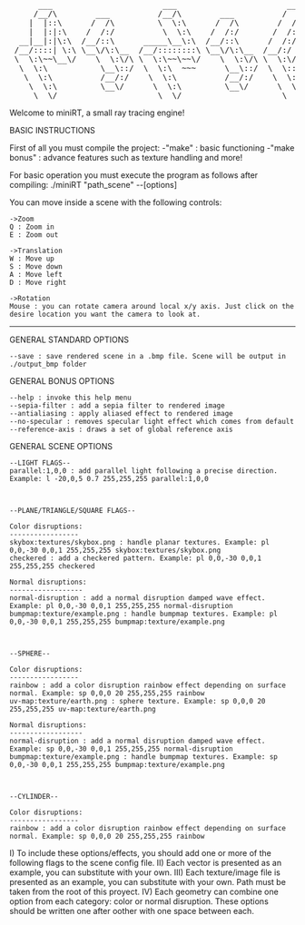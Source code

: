 <pre>
      ___                       ___                       ___                 
     /__/\        ___          /__/\        ___          /  /\          ___   
    |  |::\      /  /\         \  \:\      /  /\        /  /::\        /  /\  
    |  |:|:\    /  /:/          \  \:\    /  /:/       /  /:/\:\      /  /:/  
  __|__|:|\:\  /__/::\      _____\__\:\  /__/::\      /  /:/~/:/     /  /:/   
 /__/::::| \:\ \__\/\:\__  /__/::::::::\ \__\/\:\__  /__/:/ /:/___  /  /::\   
 \  \:\~~\__\/    \  \:\/\ \  \:\~~\~~\/    \  \:\/\ \  \:\/:::::/ /__/:/\:\  
  \  \:\           \__\::/  \  \:\  ~~~      \__\::/  \  \::/~~~~  \__\/  \:\ 
   \  \:\          /__/:/    \  \:\          /__/:/    \  \:\           \  \:\
    \  \:\         \__\/      \  \:\         \__\/      \  \:\           \__\/
     \__\/                     \__\/                     \__\/               
</pre>

Welcome to miniRT, a small ray tracing engine!

BASIC INSTRUCTIONS

First of all you must compile the project:
	-"make" : basic functioning
    -"make bonus" : advance features such as texture handling and more!

For basic operation you must execute the program as follows after compiling:
    ./miniRT "path_scene" --[options]

You can move inside a scene with the following controls:

	->Zoom
	Q : Zoom in
	E : Zoom out

	->Translation
	W : Move up
	S : Move down
	A : Move left
	D : Move right

	->Rotation
	Mouse : you can rotate camera around local x/y axis. Just click on the desire location you want the camera to look at.

-----------------------------------------------------

GENERAL STANDARD OPTIONS

    --save : save rendered scene in a .bmp file. Scene will be output in ./output_bmp folder



GENERAL BONUS OPTIONS

    --help : invoke this help menu
    --sepia-filter : add a sepia filter to rendered image 
    --antialiasing : apply aliased effect to rendered image
    --no-specular : removes specular light effect which comes from default
    --reference-axis : draws a set of global reference axis


GENERAL SCENE OPTIONS


    --LIGHT FLAGS--
    parallel:1,0,0 : add parallel light following a precise direction. Example: l -20,0,5 0.7 255,255,255 parallel:1,0,0



    --PLANE/TRIANGLE/SQUARE FLAGS--

    Color disruptions:
    -----------------
    skybox:textures/skybox.png : handle planar textures. Example: pl 0,0,-30 0,0,1 255,255,255 skybox:textures/skybox.png
    checkered : add a checkered pattern. Example: pl 0,0,-30 0,0,1 255,255,255 checkered

    Normal disruptions:
    ------------------
    normal-disruption : add a normal disruption damped wave effect. Example: pl 0,0,-30 0,0,1 255,255,255 normal-disruption
    bumpmap:texture/example.png : handle bumpmap textures. Example: pl 0,0,-30 0,0,1 255,255,255 bumpmap:texture/example.png



    --SPHERE--

    Color disruptions:
    -----------------
    rainbow : add a color disruption rainbow effect depending on surface normal. Example: sp 0,0,0 20 255,255,255 rainbow
    uv-map:texture/earth.png : sphere texture. Example: sp 0,0,0 20 255,255,255 uv-map:texture/earth.png

    Normal disruptions:
    ------------------
    normal-disruption : add a normal disruption damped wave effect. Example: sp 0,0,-30 0,0,1 255,255,255 normal-disruption
    bumpmap:texture/example.png : handle bumpmap textures. Example: sp 0,0,-30 0,0,1 255,255,255 bumpmap:texture/example.png



    --CYLINDER--

    Color disruptions:
    -----------------
    rainbow : add a color disruption rainbow effect depending on surface normal. Example: sp 0,0,0 20 255,255,255 rainbow


I) To include these options/effects, you should add one or more of the following flags to the scene config file.
II) Each vector is presented as an example, you can substitute with your own.
III) Each texture/image file is presented as an example, you can substitute with your own. Path must be taken from the root of this proyect.
IV) Each geometry can combine one option from each category: color or normal disruption. These options should be written one after oother with one space between each.
